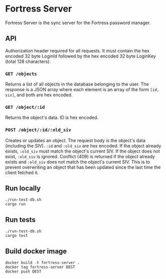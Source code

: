 # Fortress Server

Fortress Server is the sync server for the Fortress password manager.


## API

Authorization header required for all requests.  It must contain the hex encoded 32 byte LoginId followed by the hex encoded 32 byte LoginKey (total 128 characters).

### `GET /objects`

Returns a list of all objects in the database belonging to the user.  The response is a JSON array where each element is an array of the form `[id, siv]`, and both are hex encoded.

### `GET /object/:id`

Returns the object's data. ID is hex encoded.

### `POST /object/:id/:old_siv`

Creates or updates an object. The request body is the object's data (including the SIV).  `:id` and `:old_siv` are hex encoded.  If the object already exists, `:old_siv` must match the object's current SIV.  If the object does not exist, `:old_siv` is ignored.  Conflict (409) is returned if the object already exists and `:old_siv` does not match the object's current SIV.  This is to prevent overwriting an object that has been updated since the last time the client fetched it.


## Run locally

	./run-test-db.sh
	cargo run


## Run tests

	./run-test-db.sh
	cargo test


## Build docker image

	docker build -t fortress-server .
	docker tag fortress-server DEST
	docker push DEST